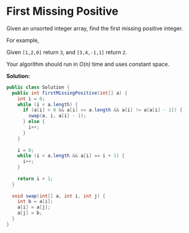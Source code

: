 # First Missing Positive

Given an unsorted integer array, find the first missing positive integer.

For example,

Given `[1,2,0]` return `3`,
and `[3,4,-1,1]` return `2`.

Your algorithm should run in *O(n)* time and uses constant space.

**Solution:**
```java
public class Solution {
  public int firstMissingPositive(int[] a) {
    int i = 0;
    while (i < a.length) {
      if (a[i] > 0 && a[i] <= a.length && a[i] != a[a[i] - 1]) {
        swap(a, i, a[i] - 1);
      } else {
        i++;
      }
    }
        
    i = 0;
    while (i < a.length && a[i] == i + 1) {
      i++;
    }
        
    return i + 1;
  }
    
  void swap(int[] a, int i, int j) {
    int b = a[i];
    a[i] = a[j];
    a[j] = b;
  }
}
```